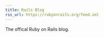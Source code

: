 ```yaml
---
title: Rails Blog
rss_url: https://rubyonrails.org/feed.xml
---
```


The offical Ruby on Rails blog.